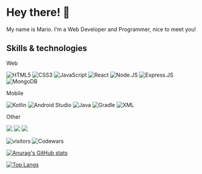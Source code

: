 # Hey there! 👋

My name is Mario. I'm a Web Developer and Programmer, nice to meet you!

## Skills & technologies
Web

![HTML5](https://img.shields.io/badge/-HTML5-E34F26?style=flat&logo=html5&logoColor=white)
![CSS3](https://img.shields.io/badge/-CSS3-1572B6?style=flat&logo=css3)
![JavaScript](https://img.shields.io/badge/-JavaScript-black?style=flat&logo=javascript)
![React](https://img.shields.io/badge/-React-%23282C34?style=flat-square&logo=react)
![Node.JS](https://img.shields.io/badge/-Node.JS-black?style=plastic&logo=Node.js)
![Express.JS](https://img.shields.io/badge/-Express.JS-c7b198?style=plastic&logo=Express.JS)
![MongoDB](https://img.shields.io/badge/-MongoDB-black?style=plastic&logo=mongodb)

Mobile

![Kotlin](https://img.shields.io/badge/-Kotlin-purple?style=plastic&logo=kotlin)
![Android Studio](https://img.shields.io/badge/-Android&nbsp;Studio-grey?style=plastic&logo=androidstudio)
![Java](https://img.shields.io/badge/-Java-fff?style=plastic&logo=data%3Aimage%2Fpng%3Bbase64%2CiVBORw0KGgoAAAANSUhEUgAAAAsAAAAOCAMAAADOvxanAAAAulBMVEUAAAD4mBxUgqFTgqFTgqH4mB1TgqFTgqFTgqH4mB34mB1TgqH4mB1TgqH4mB1TgqH4mB34mB1TgqFTgqFTgqFTgqFTgqH4mB1TgqH4mB1TgqFTgqFTgqH4mB1TgqFTgqFTgqH4mB1TgqFTgqFTgqH4mB1TgqFTgqFTgqFTgqFTgqH4mB1TgqH4mB1TgqFTgqH4mB1TgqFTgqH4mB34mB1TgqFTgqFTgqH4mB1TgqH4mB1TgqH4mB3jAAAMReURAAAAPXRSTlMAAgsOEBAUFxsbHB0dICAiJSYnKC4vMDAxMzc5PT5AQUVFRkdLS1FWWmNmZmdtcXN4e3%2BAkZKUlaywt7%2Fd4XxhywAAAG5JREFUeNo9xtUBwjAAQMGHu7vFcSc47L8W2va%2BjkCZSK0XNXWM2rmOxql%2Fc%2FfajkDVrz2hZf4Z%2B69eoKhJmjRUTlbY%2BSCeOADZvRArl5wmAVpCZPhpNma3x6VLEobnxVapzUSoEpDJlAZ96dq8AR5hCM%2FPccpOAAAAAElFTkSuQmCC)
![Gradle](https://img.shields.io/badge/-Gradle-02303A?style=plastic&logo=gradle&logoColor=06A0CE)
![XML](https://img.shields.io/badge/-XML-orange?style=plastic&logo=xml)

Other

![](https://img.shields.io/badge/OS-Linux-informational?style=flat&logo=linux&logoColor=white&color=2bbc8a)
![](https://img.shields.io/badge/OS-Windows-informational?style=flat&logo=windows&logoColor=white&color=2bbc8a)
![](https://img.shields.io/badge/OS-Android-informational?style=flat&logo=android&logoColor=white&color=2bbc8a)

<!-- 1990s-style visitor counter -->
<!-- ![Visitor Count](https://profile-counter.glitch.me/Mario-paul/count.svg) --> 

<!-- Modern visitor counter -->
![visitors](https://visitor-badge.glitch.me/badge?page_id=Mario-paul.visitor-badge)
![Codewars](https://www.codewars.com/users/TheCodeStig/badges/micro)

<!-- Github stats -->
[![Anurag's GitHub stats](https://github-readme-stats.vercel.app/api?username=Mario-paul&show_icons=true&theme=radical&hide_border=true)
](https://github.com/anuraghazra/github-readme-stats)

<!-- Top languages -->
[![Top Langs](https://github-readme-stats.vercel.app/api/top-langs/?username=Mario-paul&langs_count=10&layout=compact&theme=radical&hide_border=true)](https://github.com/anuraghazra/github-readme-stats)

<!-- 
COOL LINKS:
Codewars badges https://www.codewars.com/users/TheCodeStig/badges 
How to use custom logo in shields.io badges: https://stackoverflow.com/questions/38985050/how-do-i-use-the-logo-option-in-shields-io-badges
-->

<!--
**Mario-paul/Mario-paul** is a ✨ _special_ ✨ repository because its `README.md` (this file) appears on your GitHub profile.

Here are some ideas to get you started:

- 🔭 I’m currently working on ...
- 🌱 I’m currently learning ...
- 👯 I’m looking to collaborate on ...
- 🤔 I’m looking for help with ...
- 💬 Ask me about ...
- 📫 How to reach me: ...
- 😄 Pronouns: ...
- ⚡ Fun fact: ...

-->
